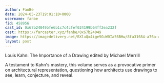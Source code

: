 ```yaml
---
author: FanBe
date: 2024-05-23T19:01:10+0000
username: fanbe
fid: 458956
cast_id: 0x67b24049bfe6b1c7c4cfef024199b64ff2ea232f
cast: https://farcaster.xyz/fanbe/0x67b24049
image: https://imagedelivery.net/BXluQx4ige9GuW0Ia56BHw/8fa31684-a76a-4a5a-791d-28b8b2a8bc00/original
layout: post
---
```


Louis Kahn: The Importance of a Drawing
edited by Michael Merrill

A testament to Kahn's mastery, this volume serves as a provocative primer on architectural representation, questioning how architects use drawings to see, learn, conjecture, and reveal.

<img src='https://imagedelivery.net/BXluQx4ige9GuW0Ia56BHw/8fa31684-a76a-4a5a-791d-28b8b2a8bc00/original' alt='' referrerpolicy='no-referrer'/>
